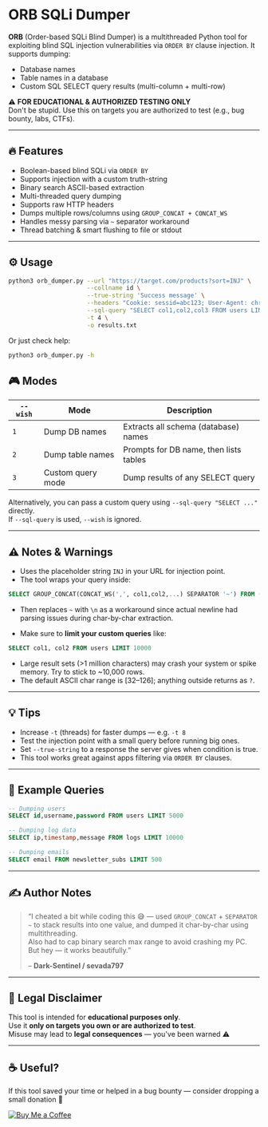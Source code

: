 # ORB SQLi Dumper

**ORB** (Order-based SQLi Blind Dumper) is a multithreaded Python tool for exploiting blind SQL injection vulnerabilities via `ORDER BY` clause injection. It supports dumping:

- Database names
- Table names in a database
- Custom SQL SELECT query results (multi-column + multi-row)

⚠️ **FOR EDUCATIONAL & AUTHORIZED TESTING ONLY**  
Don't be stupid. Use this on targets you are authorized to test (e.g., bug bounty, labs, CTFs).

---

## 🔥 Features

- Boolean-based blind SQLi via `ORDER BY`
- Supports injection with a custom truth-string
- Binary search ASCII-based extraction
- Multi-threaded query dumping
- Supports raw HTTP headers
- Dumps multiple rows/columns using `GROUP_CONCAT + CONCAT_WS`
- Handles messy parsing via `~` separator workaround
- Thread batching & smart flushing to file or stdout

---

## ⚙️ Usage

```bash
python3 orb_dumper.py --url "https://target.com/products?sort=INJ" \
                      --collname id \
                      --true-string 'Success message' \
                      --headers "Cookie: sessid=abc123; User-Agent: chrome" \
                      --sql-query "SELECT col1,col2,col3 FROM users LIMIT 5000" \
                      -t 4 \
                      -o results.txt
```
Or just check help:

```bash
python3 orb_dumper.py -h
```


## 🎮 Modes

| `--wish` | Mode                | Description                            |
|----------|---------------------|----------------------------------------|
| `1`      | Dump DB names       | Extracts all schema (database) names   |
| `2`      | Dump table names    | Prompts for DB name, then lists tables |
| `3`      | Custom query mode   | Dump results of any SELECT query       |

Alternatively, you can pass a custom query using `--sql-query "SELECT ..."` directly.  
If `--sql-query` is used, `--wish` is ignored.

---

## ⚠️ Notes & Warnings

- Uses the placeholder string `INJ` in your URL for injection point.
- The tool wraps your query inside:

```sql
SELECT GROUP_CONCAT(CONCAT_WS(',', col1,col2,...) SEPARATOR '~') FROM (...)
```

- Then replaces `~` with `\n` as a workaround since actual newline had parsing issues during char-by-char extraction.

- Make sure to **limit your custom queries** like:

```sql
SELECT col1, col2 FROM users LIMIT 10000
```

- Large result sets (>1 million characters) may crash your system or spike memory. Try to stick to ~10,000 rows.
- The default ASCII char range is [32–126]; anything outside returns as `?`.

---

## 💡 Tips

- Increase `-t` (threads) for faster dumps — e.g. `-t 8`
- Test the injection point with a small query before running big ones.
- Set `--true-string` to a response the server gives when condition is true.
- This tool works great against apps filtering via `ORDER BY` clauses.

---

## 🤖 Example Queries

```sql
-- Dumping users
SELECT id,username,password FROM users LIMIT 5000

-- Dumping log data
SELECT ip,timestamp,message FROM logs LIMIT 10000

-- Dumping emails
SELECT email FROM newsletter_subs LIMIT 500
```

---

## ✍️ Author Notes

> “I cheated a bit while coding this 😅 — used `GROUP_CONCAT` + `SEPARATOR ~` to stack results into one value, and dumped it char-by-char using multithreading.  
> Also had to cap binary search max range to avoid crashing my PC. But hey — it works beautifully.”  
>
> – **Dark-Sentinel / sevada797**

---

## 🔐 Legal Disclaimer

This tool is intended for **educational purposes only**.  
Use it **only on targets you own or are authorized to test**.  
Misuse may lead to **legal consequences** — you've been warned ⚠️

---

## ☕ Useful?

If this tool saved your time or helped in a bug bounty — consider dropping a small donation 🙏

[![Buy Me a Coffee](https://img.shields.io/badge/Buy%20Me%20a%20Coffee-donate-orange?style=flat&logo=buy-me-a-coffee)](https://buymeacoffee.com/zatikyansed)
